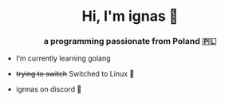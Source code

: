 <h1 align="center">Hi, I'm ignas 👋</h1>
<h3 align="center">a programming passionate from Poland 🇵🇱</h3>

- I’m currently learning golang
- ~~trying to switch~~ Switched to Linux 🐧

- ignnas on discord 💬

<p align="left">
</p>
